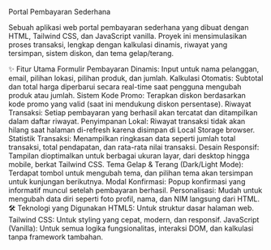 Portal Pembayaran Sederhana

Sebuah aplikasi web portal pembayaran sederhana yang dibuat dengan HTML, Tailwind CSS, dan JavaScript vanilla. Proyek ini mensimulasikan proses transaksi, lengkap dengan kalkulasi dinamis, riwayat yang tersimpan, sistem diskon, dan tema gelap/terang.

✨ Fitur Utama
Formulir Pembayaran Dinamis: Input untuk nama pelanggan, email, pilihan lokasi, pilihan produk, dan jumlah.
Kalkulasi Otomatis: Subtotal dan total harga diperbarui secara real-time saat pengguna mengubah produk atau jumlah.
Sistem Kode Promo: Terapkan diskon berdasarkan kode promo yang valid (saat ini mendukung diskon persentase).
Riwayat Transaksi: Setiap pembayaran yang berhasil akan tercatat dan ditampilkan dalam daftar riwayat.
Penyimpanan Lokal: Riwayat transaksi tidak akan hilang saat halaman di-refresh karena disimpan di Local Storage browser.
Statistik Transaksi: Menampilkan ringkasan data seperti jumlah total transaksi, total pendapatan, dan rata-rata nilai transaksi.
Desain Responsif: Tampilan dioptimalkan untuk berbagai ukuran layar, dari desktop hingga mobile, berkat Tailwind CSS.
Tema Gelap & Terang (Dark/Light Mode): Terdapat tombol untuk mengubah tema, dan pilihan tema akan tersimpan untuk kunjungan berikutnya.
Modal Konfirmasi: Popup konfirmasi yang informatif muncul setelah pembayaran berhasil.
Personalisasi: Mudah untuk mengubah data diri seperti foto profil, nama, dan NIM langsung dari HTML.
🛠️ Teknologi yang Digunakan
HTML5: Untuk struktur dasar halaman web.
Tailwind CSS: Untuk styling yang cepat, modern, dan responsif.
JavaScript (Vanilla): Untuk semua logika fungsionalitas, interaksi DOM, dan kalkulasi tanpa framework tambahan.
